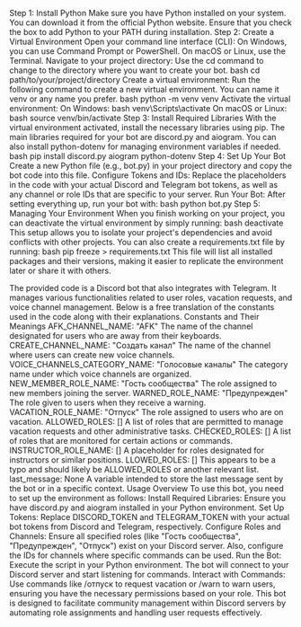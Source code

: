 Step 1: Install Python
Make sure you have Python installed on your system. You can download it from the official Python website. Ensure that you check the box to add Python to your PATH during installation.
Step 2: Create a Virtual Environment
Open your command line interface (CLI):
On Windows, you can use Command Prompt or PowerShell.
On macOS or Linux, use the Terminal.
Navigate to your project directory:
Use the cd command to change to the directory where you want to create your bot.
bash
cd path/to/your/project/directory
Create a virtual environment:
Run the following command to create a new virtual environment. You can name it venv or any name you prefer.
bash
python -m venv venv
Activate the virtual environment:
On Windows:
bash
venv\Scripts\activate
On macOS or Linux:
bash
source venv/bin/activate
Step 3: Install Required Libraries
With the virtual environment activated, install the necessary libraries using pip. The main libraries required for your bot are discord.py and aiogram. You can also install python-dotenv for managing environment variables if needed.
bash
pip install discord.py aiogram python-dotenv
Step 4: Set Up Your Bot
Create a new Python file (e.g., bot.py) in your project directory and copy the bot code into this file.
Configure Tokens and IDs:
Replace the placeholders in the code with your actual Discord and Telegram bot tokens, as well as any channel or role IDs that are specific to your server.
Run Your Bot:
After setting everything up, run your bot with:
bash
python bot.py
Step 5: Managing Your Environment
When you finish working on your project, you can deactivate the virtual environment by simply running:
bash
deactivate
This setup allows you to isolate your project's dependencies and avoid conflicts with other projects. You can also create a requirements.txt file by running:
bash
pip freeze > requirements.txt
This file will list all installed packages and their versions, making it easier to replicate the environment later or share it with others.

The provided code is a Discord bot that also integrates with Telegram. It manages various functionalities related to user roles, vacation requests, and voice channel management. Below is a free translation of the constants used in the code along with their explanations.
Constants and Their Meanings
AFK_CHANNEL_NAME: "AFK"
The name of the channel designated for users who are away from their keyboards.
CREATE_CHANNEL_NAME: "Создать канал"
The name of the channel where users can create new voice channels.
VOICE_CHANNELS_CATEGORY_NAME: "Голосовые каналы"
The category name under which voice channels are organized.
NEW_MEMBER_ROLE_NAME: "Гость сообщества"
The role assigned to new members joining the server.
WARNED_ROLE_NAME: "Предупрежден"
The role given to users when they receive a warning.
VACATION_ROLE_NAME: "Отпуск"
The role assigned to users who are on vacation.
ALLOWED_ROLES: []
A list of roles that are permitted to manage vacation requests and other administrative tasks.
CHECKED_ROLES: []
A list of roles that are monitored for certain actions or commands.
INSTRUCTOR_ROLE_NAME: []
A placeholder for roles designated for instructors or similar positions.
LLOWED_ROLES: []
This appears to be a typo and should likely be ALLOWED_ROLES or another relevant list.
last_message: None
A variable intended to store the last message sent by the bot or in a specific context.
Usage Overview
To use this bot, you need to set up the environment as follows:
Install Required Libraries:
Ensure you have discord.py and aiogram installed in your Python environment.
Set Up Tokens:
Replace DISCORD_TOKEN and TELEGRAM_TOKEN with your actual bot tokens from Discord and Telegram, respectively.
Configure Roles and Channels:
Ensure all specified roles (like "Гость сообщества", "Предупрежден", "Отпуск") exist on your Discord server. Also, configure the IDs for channels where specific commands can be used.
Run the Bot:
Execute the script in your Python environment. The bot will connect to your Discord server and start listening for commands.
Interact with Commands:
Use commands like /отпуск to request vacation or /warn to warn users, ensuring you have the necessary permissions based on your role.
This bot is designed to facilitate community management within Discord servers by automating role assignments and handling user requests effectively.
